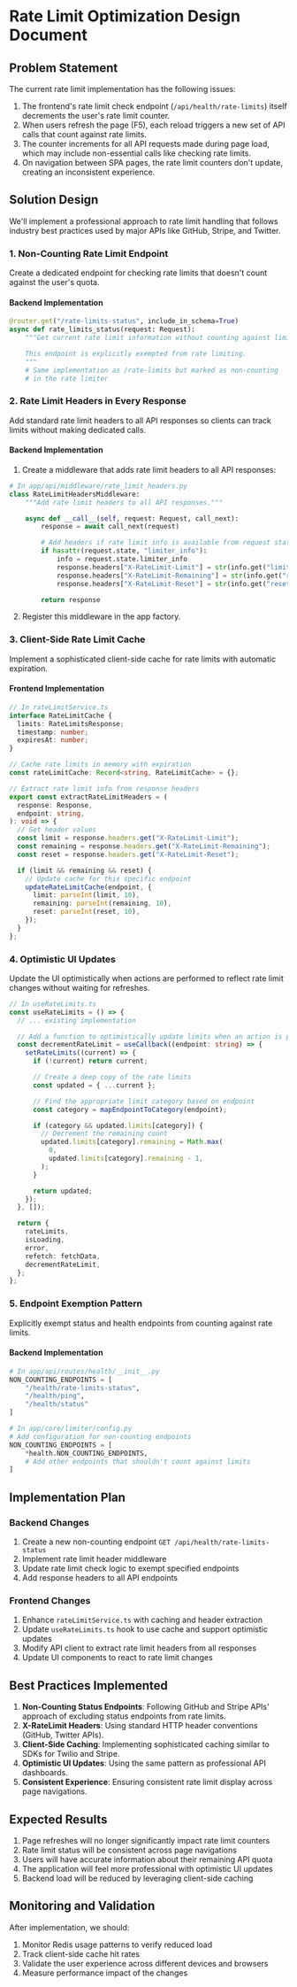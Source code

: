 # Rate Limit Optimization Design Document

## Problem Statement

The current rate limit implementation has the following issues:

1. The frontend's rate limit check endpoint (`/api/health/rate-limits`) itself decrements the user's rate limit counter.
2. When users refresh the page (F5), each reload triggers a new set of API calls that count against rate limits.
3. The counter increments for all API requests made during page load, which may include non-essential calls like checking rate limits.
4. On navigation between SPA pages, the rate limit counters don't update, creating an inconsistent experience.

## Solution Design

We'll implement a professional approach to rate limit handling that follows industry best practices used by major APIs like GitHub, Stripe, and Twitter.

### 1. Non-Counting Rate Limit Endpoint

Create a dedicated endpoint for checking rate limits that doesn't count against the user's quota.

#### Backend Implementation

```python
@router.get("/rate-limits-status", include_in_schema=True)
async def rate_limits_status(request: Request):
    """Get current rate limit information without counting against limits.

    This endpoint is explicitly exempted from rate limiting.
    """
    # Same implementation as /rate-limits but marked as non-counting
    # in the rate limiter
```

### 2. Rate Limit Headers in Every Response

Add standard rate limit headers to all API responses so clients can track limits without making dedicated calls.

#### Backend Implementation

1. Create a middleware that adds rate limit headers to all API responses:

```python
# In app/api/middleware/rate_limit_headers.py
class RateLimitHeadersMiddleware:
    """Add rate limit headers to all API responses."""

    async def __call__(self, request: Request, call_next):
        response = await call_next(request)

        # Add headers if rate limit info is available from request state
        if hasattr(request.state, "limiter_info"):
            info = request.state.limiter_info
            response.headers["X-RateLimit-Limit"] = str(info.get("limit", ""))
            response.headers["X-RateLimit-Remaining"] = str(info.get("remaining", ""))
            response.headers["X-RateLimit-Reset"] = str(info.get("reset", ""))

        return response
```

2. Register this middleware in the app factory.

### 3. Client-Side Rate Limit Cache

Implement a sophisticated client-side cache for rate limits with automatic expiration.

#### Frontend Implementation

```typescript
// In rateLimitService.ts
interface RateLimitCache {
  limits: RateLimitsResponse;
  timestamp: number;
  expiresAt: number;
}

// Cache rate limits in memory with expiration
const rateLimitCache: Record<string, RateLimitCache> = {};

// Extract rate limit info from response headers
export const extractRateLimitHeaders = (
  response: Response,
  endpoint: string,
): void => {
  // Get header values
  const limit = response.headers.get("X-RateLimit-Limit");
  const remaining = response.headers.get("X-RateLimit-Remaining");
  const reset = response.headers.get("X-RateLimit-Reset");

  if (limit && remaining && reset) {
    // Update cache for this specific endpoint
    updateRateLimitCache(endpoint, {
      limit: parseInt(limit, 10),
      remaining: parseInt(remaining, 10),
      reset: parseInt(reset, 10),
    });
  }
};
```

### 4. Optimistic UI Updates

Update the UI optimistically when actions are performed to reflect rate limit changes without waiting for refreshes.

```typescript
// In useRateLimits.ts
const useRateLimits = () => {
  // ... existing implementation

  // Add a function to optimistically update limits when an action is performed
  const decrementRateLimit = useCallback((endpoint: string) => {
    setRateLimits((current) => {
      if (!current) return current;

      // Create a deep copy of the rate limits
      const updated = { ...current };

      // Find the appropriate limit category based on endpoint
      const category = mapEndpointToCategory(endpoint);

      if (category && updated.limits[category]) {
        // Decrement the remaining count
        updated.limits[category].remaining = Math.max(
          0,
          updated.limits[category].remaining - 1,
        );
      }

      return updated;
    });
  }, []);

  return {
    rateLimits,
    isLoading,
    error,
    refetch: fetchData,
    decrementRateLimit,
  };
};
```

### 5. Endpoint Exemption Pattern

Explicitly exempt status and health endpoints from counting against rate limits.

#### Backend Implementation

```python
# In app/api/routes/health/__init__.py
NON_COUNTING_ENDPOINTS = [
    "/health/rate-limits-status",
    "/health/ping",
    "/health/status"
]

# In app/core/limiter/config.py
# Add configuration for non-counting endpoints
NON_COUNTING_ENDPOINTS = [
    *health.NON_COUNTING_ENDPOINTS,
    # Add other endpoints that shouldn't count against limits
]
```

## Implementation Plan

### Backend Changes

1. Create a new non-counting endpoint `GET /api/health/rate-limits-status`
2. Implement rate limit header middleware
3. Update rate limit check logic to exempt specified endpoints
4. Add response headers to all API endpoints

### Frontend Changes

1. Enhance `rateLimitService.ts` with caching and header extraction
2. Update `useRateLimits.ts` hook to use cache and support optimistic updates
3. Modify API client to extract rate limit headers from all responses
4. Update UI components to react to rate limit changes

## Best Practices Implemented

1. **Non-Counting Status Endpoints**: Following GitHub and Stripe APIs' approach of excluding status endpoints from rate limits.
2. **X-RateLimit Headers**: Using standard HTTP header conventions (GitHub, Twitter APIs).
3. **Client-Side Caching**: Implementing sophisticated caching similar to SDKs for Twilio and Stripe.
4. **Optimistic UI Updates**: Using the same pattern as professional API dashboards.
5. **Consistent Experience**: Ensuring consistent rate limit display across page navigations.

## Expected Results

1. Page refreshes will no longer significantly impact rate limit counters
2. Rate limit status will be consistent across page navigations
3. Users will have accurate information about their remaining API quota
4. The application will feel more professional with optimistic UI updates
5. Backend load will be reduced by leveraging client-side caching

## Monitoring and Validation

After implementation, we should:

1. Monitor Redis usage patterns to verify reduced load
2. Track client-side cache hit rates
3. Validate the user experience across different devices and browsers
4. Measure performance impact of the changes
